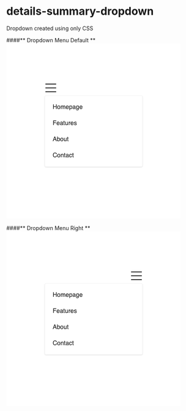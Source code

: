 # details-summary-dropdown
Dropdown created using only CSS

####** Dropdown Menu Default **
![Alt text](preview/dropdown-default-preview.png?raw=true)


####** Dropdown Menu Right **
![Alt text](preview/dropdown-right-preview.png?raw=true)
